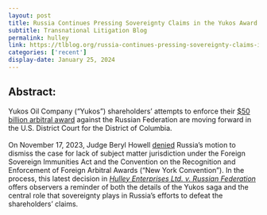 ```yaml
---
layout: post
title: Russia Continues Pressing Sovereignty Claims in the Yukos Award Saga
subtitle: Transnational Litigation Blog
permalink: hulley
link: https://tlblog.org/russia-continues-pressing-sovereignty-claims-in-the-yukos-award-saga/
categories: ['recent']
display-date: January 25, 2024
---
```


<h2>Abstract:</h2>
Yukos Oil Company (“Yukos”) shareholders’ attempts to enforce their <a href="https://www.italaw.com/sites/default/files/case-documents/italaw3278.pdf">$50 billion arbitral award</a> against the Russian Federation are moving forward in the U.S. District Court for the District of Columbia.
<br>
<br>
On November 17, 2023, Judge Beryl Howell <a href="https://jusmundi.com/en/document/pdf/decision/en-hulley-enterprises-ltd-v-russian-federation-order-of-the-united-states-district-court-for-the-district-of-columbia-friday-17th-november-2023">denied</a> Russia’s motion to dismiss the case for lack of subject matter jurisdiction under the Foreign Sovereign Immunities Act and the Convention on the Recognition and Enforcement of Foreign Arbitral Awards (“New York Convention”). In the process, this latest decision in <i><a href="https://jusmundi.com/en/document/decision/en-hulley-enterprises-ltd-v-russian-federation-order-of-the-united-states-district-court-for-the-district-of-columbia-friday-17th-november-2023">Hulley Enterprises Ltd. v. Russian Federation</a></i> offers observers a reminder of both the details of the Yukos saga and the central role that sovereignty plays in Russia’s efforts to defeat the shareholders’ claims.
